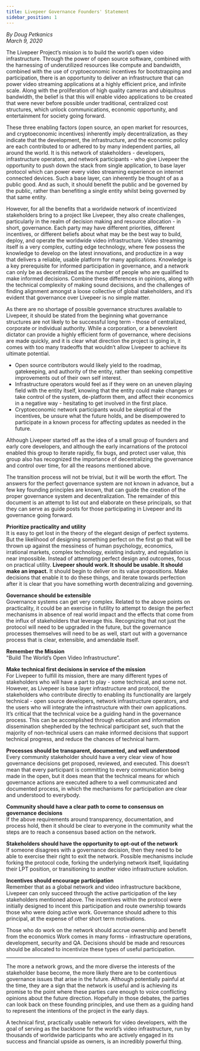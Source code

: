 ```yaml
---
title: Livepeer Governance Founders' Statement
sidebar_position: 1
---
```


*By Doug Petkanics*    
*March 9, 2020*

The Livepeer Project’s mission is to build the world’s open video infrastructure. Through the power of open source software, combined with the harnessing of underutilized resources like compute and bandwidth, combined with the use of cryptoeconomic incentives for bootstrapping and participation, there is an opportunity to deliver an infrastructure that can power video streaming applications at a highly efficient price, and infinite scale. Along with the proliferation of high quality cameras and ubiquitous bandwidth, the belief is that this will enable video applications to be created that were never before possible under traditional, centralized cost structures, which unlock communications, economic opportunity, and entertainment for society going forward.

These three enabling factors (open source, an open market for resources, and cryptoeconomic incentives) inherently imply decentralization, as they indicate that the development, the infrastructure, and the economic policy are each contributed to or adhered to by many independent parties, all around the world. It is this network of stakeholders - developers, infrastructure operators, and network participants - who give Livepeer the opportunity to push down the stack from single application, to base layer protocol which can power every video streaming experience on internet connected devices. Such a base layer, can inherently be thought of as a public good. And as such, it should benefit the public and be governed by the public, rather than benefiting a single entity whilst being governed by that same entity.

However, for all the benefits that a worldwide network of incentivized stakeholders bring to a project like Livepeer, they also create challenges, particularly in the realm of decision making and resource allocation - in short, governance. Each party may have different priorities, different incentives, or different beliefs about what may be the best way to build, deploy, and operate the worldwide video infrastructure.  Video streaming itself is a very complex, cutting edge technology, where few possess the knowledge to develop on the latest innovations, and productize in a way that delivers a reliable, usable platform for many applications. Knowledge is a key prerequisite for informed participation in governance, and a network can only be as decentralized as the number of people who are qualified to make informed decisions. Combine these differences in opinions, along with the technical complexity of making sound decisions, and the challenges of finding alignment amongst a loose collective of global stakeholders, and it’s evident that governance over Livepeer is no simple matter.

As there are no shortage of possible governance structures available to Livepeer, it should be stated from the beginning what governance structures are not likely to be successful long term - those of centralized, corporate or individual authority. While a corporation, or a benevolent dictator can provide a highly efficient form of governance, where decisions are made quickly, and it is clear what direction the project is going in, it comes with too many tradeoffs that wouldn’t allow Livepeer to achieve its ultimate potential. 

* Open source contributors would likely yield to the roadmap, gatekeeping, and authority of the entity, rather than seeking competitive improvements out of their own self interest.
* Infrastructure operators would feel as if they were on an uneven playing field with the entity itself, knowing that the entity could make changes or take control of the system, de-platform them, and affect their economics in a negative way - hesitating to get involved in the first place.
* Cryptoeconomic network participants would be skeptical of the incentives, be unsure what the future holds, and be disempowered to participate in a known process for affecting updates as needed in the future.

Although Livepeer started off as the idea of a small group of founders and early core developers, and although the early incarnations of the protocol enabled this group to iterate rapidly, fix bugs, and protect user value, this group also has recognized the importance of decentralizing the governance and control over time, for all the reasons mentioned above. 

The transition process will not be trivial, but it will be worth the effort. The answers for the perfect governance system are not known in advance, but a few key founding principles are known, that can guide the creation of the proper governance system and decentralization. The remainder of this document is an attempt to list out and elaborate on these principals, so that they can serve as guide posts for those participating in Livepeer and its governance going forward.

**Prioritize practicality and utility**    
It is easy to get lost in the theory of the elegant design of perfect systems. But the likelihood of designing something perfect on the first go that will be thrown up against the messiness of human psychology, economics, irrational markets, complex technology, existing industry, and regulation is near impossible. Instead of attempting perfect design and outcomes, focus on practical utility. **Livepeer should work. It should be usable. It should make an impact.** It should begin to deliver on its value propositions. Make decisions that enable it to do these things, and iterate towards perfection after it is clear that you have something worth decentralizing and governing.

**Governance should be extensible**    
Governance systems can get very complex. Related to the above points on practicality, it could be an exercise in futility to attempt to design the perfect mechanisms in absence of real world impact and the effects that come from the influx of stakeholders that leverage this. Recognizing that not just the protocol will need to be upgraded in the future, but the governance processes themselves will need to be as well, start out with a governance process that is clear, extensible, and amendable itself.


**Remember the Mission**    
"Build The World’s Open Video Infrastructure”. 

**Make technical first decisions in service of the mission**    
For Livepeer to fulfill its mission, there are many different types of stakeholders who will have a part to play - some technical, and some not. However, as Livepeer is base layer infrastructure and protocol, the stakeholders who contribute directly to enabling its functionality are largely technical - open source developers, network infrastructure operators, and the users who will integrate the infrastructure with their own applications. It’s critical that the technical voice be a guiding hand in the governance process. This can be accomplished through education and information dissemination shepherded by the technical participant set, such that the majority of non-technical users can make informed decisions that support technical progress, and reduce the chances of technical harm.

**Processes should be transparent, documented, and well understood**    
Every community stakeholder should have a very clear view of how governance decisions get proposed, reviewed, and executed. This doesn’t mean that every participant is committing to every communication being made in the open, but it does mean that the technical means for which governance actions are executed adhere to a well communicated and documented process, in which the mechanisms for participation are clear and understood to everybody.

**Community should have a clear path to come to consensus on governance decisions**    
If the above requirements around transparency, documentation, and process hold, then it should be clear to everyone in the community what the steps are to reach a consensus based action on the network.

**Stakeholders should have the opportunity to opt-out of the network**    
If someone disagrees with a governance decision, then they need to be able to exercise their right to exit the network. Possible mechanisms include forking the protocol code, forking the underlying network itself, liquidating their LPT position, or transitioning to another video infrastructure solution. 

**Incentives should encourage participation**    
Remember that as a global network and video infrastructure backbone, Livepeer can only succeed through the active participation of the key stakeholders mentioned above. The incentives within the protocol were initially designed to incent this participation and route ownership towards those who were doing active work. Governance should adhere to this principal, at the expense of other short term motivations.


Those who do work on the network should accrue ownership and benefit from the economics
Work comes in many forms - infrastructure operations, development, security and QA. Decisions should be made and resources should be allocated to incentivize these types of useful participation. 

----

The more a network grows, and the more diverse the interests of the stakeholder base become, the more likely there are to be contentious governance issues that arise in the future. Although potentially painful at the time, they are a sign that the network is useful and is achieving its promise to the point where these parties care enough to voice conflicting opinions about the future direction. Hopefully in those debates, the parties can look back on these founding principles, and use them as a guiding hand to represent the intentions of the project in the early days. 

A technical first, practically usable network for video developers, with the goal of serving as the backbone for the world’s video infrastructure, run by thousands of worldwide participants who are actively engaged in its success and financial upside as owners, is an incredibly powerful thing.
